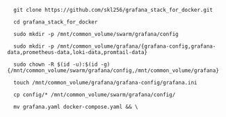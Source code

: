       git clone https://github.com/skl256/grafana_stack_for_docker.git

      cd grafana_stack_for_docker
      
      sudo mkdir -p /mnt/common_volume/swarm/grafana/config 

      sudo mkdir -p /mnt/common_volume/grafana/{grafana-config,grafana-data,prometheus-data,loki-data,promtail-data} 

      sudo chown -R $(id -u):$(id -g) {/mnt/common_volume/swarm/grafana/config,/mnt/common_volume/grafana} 

      touch /mnt/common_volume/grafana/grafana-config/grafana.ini 

      cp config/* /mnt/common_volume/swarm/grafana/config/

      mv grafana.yaml docker-compose.yaml && \





      
